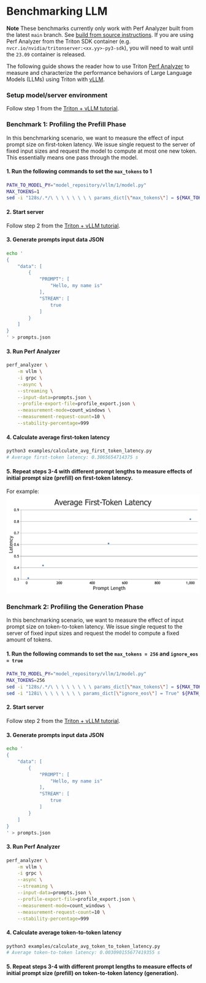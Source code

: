 <!--
Copyright (c) 2023, NVIDIA CORPORATION & AFFILIATES. All rights reserved.

Redistribution and use in source and binary forms, with or without
modification, are permitted provided that the following conditions
are met:
 * Redistributions of source code must retain the above copyright
   notice, this list of conditions and the following disclaimer.
 * Redistributions in binary form must reproduce the above copyright
   notice, this list of conditions and the following disclaimer in the
   documentation and/or other materials provided with the distribution.
 * Neither the name of NVIDIA CORPORATION nor the names of its
   contributors may be used to endorse or promote products derived
   from this software without specific prior written permission.

THIS SOFTWARE IS PROVIDED BY THE COPYRIGHT HOLDERS ``AS IS'' AND ANY
EXPRESS OR IMPLIED WARRANTIES, INCLUDING, BUT NOT LIMITED TO, THE
IMPLIED WARRANTIES OF MERCHANTABILITY AND FITNESS FOR A PARTICULAR
PURPOSE ARE DISCLAIMED.  IN NO EVENT SHALL THE COPYRIGHT OWNER OR
CONTRIBUTORS BE LIABLE FOR ANY DIRECT, INDIRECT, INCIDENTAL, SPECIAL,
EXEMPLARY, OR CONSEQUENTIAL DAMAGES (INCLUDING, BUT NOT LIMITED TO,
PROCUREMENT OF SUBSTITUTE GOODS OR SERVICES; LOSS OF USE, DATA, OR
PROFITS; OR BUSINESS INTERRUPTION) HOWEVER CAUSED AND ON ANY THEORY
OF LIABILITY, WHETHER IN CONTRACT, STRICT LIABILITY, OR TORT
(INCLUDING NEGLIGENCE OR OTHERWISE) ARISING IN ANY WAY OUT OF THE USE
OF THIS SOFTWARE, EVEN IF ADVISED OF THE POSSIBILITY OF SUCH DAMAGE.
-->

# Benchmarking LLM

**Note**
These benchmarks currently only work with Perf Analyzer built from the latest
`main` branch. See
[build from source instructions](install.md#build-from-source). If you are using
Perf Analyzer from the Triton SDK container (e.g.
`nvcr.io/nvidia/tritonserver:<xx.yy>-py3-sdk`), you will need to wait until the
`23.09` container is released.

The following guide shows the reader how to use Triton
[Perf Analyzer](https://github.com/triton-inference-server/client/tree/main/src/c%2B%2B/perf_analyzer)
to measure and characterize the performance behaviors of Large Language Models
(LLMs) using Triton with [vLLM](https://github.com/vllm-project/vllm).

### Setup model/server environment

Follow step 1 from the
[Triton + vLLM tutorial](https://github.com/triton-inference-server/tutorials/blob/main/Quick_Deploy/vLLM/README.md).

### Benchmark 1: Profiling the Prefill Phase

In this benchmarking scenario, we want to measure the effect of input prompt
size on first-token latency. We issue single request to the server of fixed
input sizes and request the model to compute at most one new token. This
essentially means one pass through the model.

#### 1. Run the following commands to set the `max_tokens` to 1

```bash
PATH_TO_MODEL_PY="model_repository/vllm/1/model.py"
MAX_TOKENS=1
sed -i "128s/.*/\ \ \ \ \ \ \ \ params_dict[\"max_tokens\"] = ${MAX_TOKENS}/" ${PATH_TO_MODEL_PY}
```

#### 2. Start server

Follow step 2 from the
[Triton + vLLM tutorial](https://github.com/triton-inference-server/tutorials/blob/main/Quick_Deploy/vLLM/README.md).

#### 3. Generate prompts input data JSON

```bash
echo '
{
    "data": [
        {
            "PROMPT": [
                "Hello, my name is"
            ],
            "STREAM": [
                true
            ]
        }
    ]
}
' > prompts.json
```

#### 3. Run Perf Analyzer

```bash
perf_analyzer \
    -m vllm \
    -i grpc \
    --async \
    --streaming \
    --input-data=prompts.json \
    --profile-export-file=profile_export.json \
    --measurement-mode=count_windows \
    --measurement-request-count=10 \
    --stability-percentage=999
```

#### 4. Calculate average first-token latency

```bash
python3 examples/calculate_avg_first_token_latency.py
# Average first-token latency: 0.3065654714375 s
```

#### 5. Repeat steps 3-4 with different prompt lengths to measure effects of initial prompt size (prefill) on first-token latency.

For example:
![](examples/avg_first_token_latency_chart.jpg)

### Benchmark 2: Profiling the Generation Phase

In this benchmarking scenario, we want to measure the effect of input prompt
size on token-to-token latency. We issue single request to the server of fixed
input sizes and request the model to compute a fixed amount of tokens.

#### 1. Run the following commands to set the `max_tokens = 256` and `ignore_eos = true`

```bash
PATH_TO_MODEL_PY="model_repository/vllm/1/model.py"
MAX_TOKENS=256
sed -i "128s/.*/\ \ \ \ \ \ \ \ params_dict[\"max_tokens\"] = ${MAX_TOKENS}/" ${PATH_TO_MODEL_PY}
sed -i "128i\ \ \ \ \ \ \ \ params_dict[\"ignore_eos\"] = True" ${PATH_TO_MODEL_PY}
```

#### 2. Start server

Follow step 2 from the
[Triton + vLLM tutorial](https://github.com/triton-inference-server/tutorials/blob/main/Quick_Deploy/vLLM/README.md).

#### 3. Generate prompts input data JSON

```bash
echo '
{
    "data": [
        {
            "PROMPT": [
                "Hello, my name is"
            ],
            "STREAM": [
                true
            ]
        }
    ]
}
' > prompts.json
```

#### 3. Run Perf Analyzer

```bash
perf_analyzer \
    -m vllm \
    -i grpc \
    --async \
    --streaming \
    --input-data=prompts.json \
    --profile-export-file=profile_export.json \
    --measurement-mode=count_windows \
    --measurement-request-count=10 \
    --stability-percentage=999
```

#### 4. Calculate average token-to-token latency

```bash
python3 examples/calculate_avg_token_to_token_latency.py
# Average token-to-token latency: 0.003090155677419355 s
```

#### 5. Repeat steps 3-4 with different prompt lengths to measure effects of initial prompt size (prefill) on token-to-token latency (generation).
